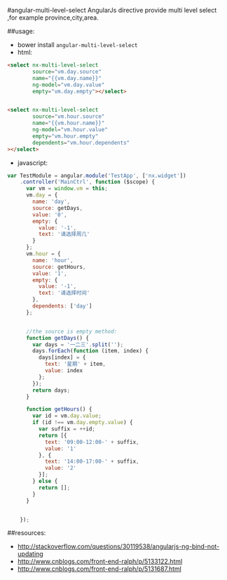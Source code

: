 #angular-multi-level-select
AngularJs directive provide multi level select ,for example province,city,area.


##usage:
+ bower install `angular-multi-level-select`
+ html:
```html
<select nx-multi-level-select
        source="vm.day.source"
        name="{{vm.day.name}}"
        ng-model="vm.day.value"
        empty="vm.day.empty"></select>


<select nx-multi-level-select
        source="vm.hour.source"
        name="{{vm.hour.name}}"
        ng-model="vm.hour.value"
        empty="vm.hour.empty"
        dependents="vm.hour.dependents"
></select>
```
+ javascript:
```javascript
var TestModule = angular.module('TestApp', ['nx.widget'])
    .controller('MainCtrl', function ($scope) {
      var vm = window.vm = this;
      vm.day = {
        name: 'day',
        source: getDays,
        value: '0',
        empty: {
          value: '-1',
          text: '请选择周几'
        }
      };
      vm.hour = {
        name: 'hour',
        source: getHours,
        value: '1',
        empty: {
          value: '-1',
          text: '请选择时间'
        },
        dependents: ['day']
      };


      //the source is empty method:
      function getDays() {
        var days = '一二三'.split('');
        days.forEach(function (item, index) {
          days[index] = {
            text: '星期' + item,
            value: index
          };
        });
        return days;
      }

      function getHours() {
        var id = vm.day.value;
        if (id !== vm.day.empty.value) {
          var suffix = ++id;
          return [{
            text: '09:00-12:00-' + suffix,
            value: '1'
          }, {
            text: '14:00-17:00-' + suffix,
            value: '2'
          }];
        } else {
          return [];
        }
      }


    });
```


##resources:
+ http://stackoverflow.com/questions/30119538/angularjs-ng-bind-not-updating
+ http://www.cnblogs.com/front-end-ralph/p/5133122.html
+ http://www.cnblogs.com/front-end-ralph/p/5131687.html
